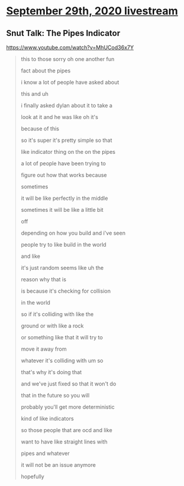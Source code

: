 # [September 29th, 2020 livestream](../2020-09-29.md)
## Snut Talk: The Pipes Indicator
https://www.youtube.com/watch?v=MhUCod36x7Y
> this to those sorry oh one another fun
> 
> fact about the pipes
> 
> i know a lot of people have asked about
> 
> this and uh
> 
> i finally asked dylan about it to take a
> 
> look at it and he was like oh it's
> 
> because of this
> 
> so it's super it's pretty simple so that
> 
> like indicator thing on the on the pipes
> 
> a lot of people have been trying to
> 
> figure out how that works because
> 
> sometimes
> 
> it will be like perfectly in the middle
> 
> sometimes it will be like a little bit
> 
> off
> 
> depending on how you build and i've seen
> 
> people try to like build in the world
> 
> and like
> 
> it's just random seems like uh the
> 
> reason why that is
> 
> is because it's checking for collision
> 
> in the world
> 
> so if it's colliding with like the
> 
> ground or with like a rock
> 
> or something like that it will try to
> 
> move it away from
> 
> whatever it's colliding with um so
> 
> that's why it's doing that
> 
> and we've just fixed so that it won't do
> 
> that in the future so you will
> 
> probably you'll get more deterministic
> 
> kind of like indicators
> 
> so those people that are ocd and like
> 
> want to have like straight lines with
> 
> pipes and whatever
> 
> it will not be an issue anymore
> 
> hopefully
> 
